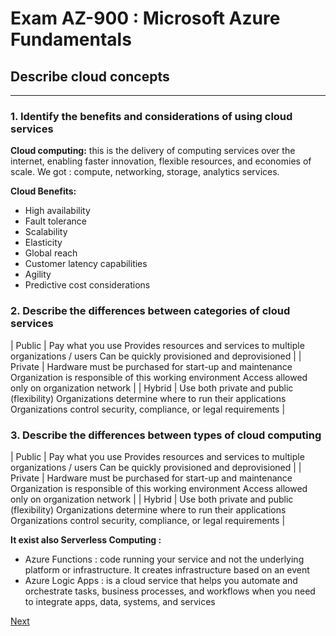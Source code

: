 # Exam AZ-900 : Microsoft Azure Fundamentals

## Describe cloud concepts

---

### 1. Identify the benefits and considerations of using cloud services

**Cloud computing:** this is the delivery of computing services over the internet, enabling faster innovation, flexible resources, and economies of scale. We got : compute, networking, storage, analytics services.

**Cloud Benefits:**
- High availability
- Fault tolerance
- Scalability
- Elasticity
- Global reach
- Customer latency capabilities
- Agility
- Predictive cost considerations

### 2. Describe the differences between categories of cloud services

| Public  | Pay what you use Provides resources and services to multiple organizations / users Can be quickly provisioned and deprovisioned                                     |
| Private | Hardware must be purchased for start-up and maintenance Organization is responsible of this working environment Access allowed only on organization network         |
| Hybrid  | Use both private and public (flexibility) Organizations determine where to run their applications Organizations control security, compliance, or legal requirements |

### 3. Describe the differences between types of cloud computing

| Public  | Pay what you use Provides resources and services to multiple organizations / users Can be quickly provisioned and deprovisioned                                     |
| Private | Hardware must be purchased for start-up and maintenance Organization is responsible of this working environment Access allowed only on organization network         |
| Hybrid  | Use both private and public (flexibility) Organizations determine where to run their applications Organizations control security, compliance, or legal requirements |

**It exist also Serverless Computing :**
- Azure Functions : code running your service and not the underlying platform or infrastructure. It creates infrastructure based on an event
- Azure Logic Apps : is a cloud service that helps you automate and orchestrate tasks, business processes, and workflows when you need to integrate apps, data, systems, and services

[Next](02-SERVICES.md)